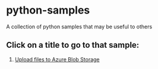 # python-samples
A collection of python samples that may be useful to others

## Click on a title to go to that sample:
1. [Upload files to Azure Blob Storage](./azure-storage)
